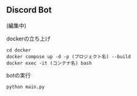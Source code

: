 ## Discord Bot
(編集中)

dockerの立ち上げ
```
cd docker
docker compose up -d -p (プロジェクト名) --build
docker exec -it (コンテナ名) bash
```

botの実行
```
python main.py
```
